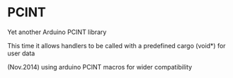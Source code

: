 PCINT
=====

Yet another Arduino PCINT library

This time it allows handlers to be called with a predefined cargo (void*)
for user data

(Nov.2014) using arduino PCINT macros for wider compatibility
